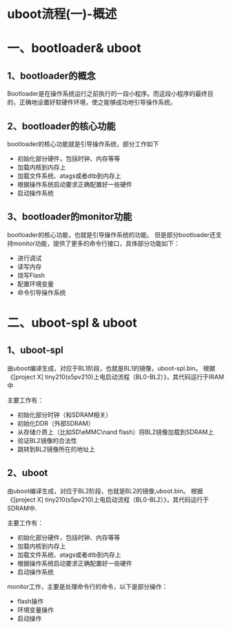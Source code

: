 # uboot流程(一)-概述

# 一、bootloader& uboot

## 1、bootloader的概念

​	Bootloader是在操作系统运行之前执行的一段小程序。而这段小程序的最终目的，正确地设置好软硬件环境，使之能够成功地引导操作系统。

## 2、bootloader的核心功能

bootloader的核心功能就是引导操作系统，部分工作如下

- 初始化部分硬件，包括时钟、内存等等
- 加载内核到内存上
- 加载文件系统、atags或者dtb到内存上
- 根据操作系统启动要求正确配置好一些硬件
- 启动操作系统

## 3、bootloader的monitor功能

bootloader的核心功能，也就是引导操作系统的功能。 但是部分bootloader还支持monitor功能，提供了更多的命令行接口，具体部分功能如下：

- 进行调试
- 读写内存
- 烧写Flash
- 配置环境变量
- 命令引导操作系统

# 二、uboot-spl & uboot

## 1、uboot-spl

由uboot编译生成，对应于BL1阶段，也就是BL1的镜像，uboot-spl.bin。 根据《[project X] tiny210(s5pv210)上电启动流程（BL0-BL2）》，其代码运行于IRAM中

主要工作有： 

- 初始化部分时钟（和SDRAM相关）
- 初始化DDR（外部SDRAM）
- 从存储介质上（比如SD\eMMC\nand flash）将BL2镜像加载到SDRAM上
- 验证BL2镜像的合法性
- 跳转到BL2镜像所在的地址上

## 2、uboot

由uboot编译生成，对应于BL2阶段，也就是BL2的镜像,uboot.bin。 根据《[project X] tiny210(s5pv210)上电启动流程（BL0-BL2）》，其代码运行于SDRAM中.

主要工作有： 

- 初始化部分硬件，包括时钟、内存等等
- 加载内核到内存上
- 加载文件系统、atags或者dtb到内存上
- 根据操作系统启动要求正确配置好一些硬件
- 启动操作系统

monitor工作，主要是处理命令行的命令，以下是部分操作： 

- flash操作
- 环境变量操作
- 启动操作

